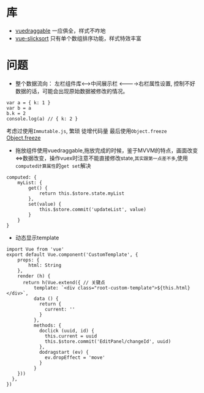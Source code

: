 # 库
- [vuedraggable](https://github.com/SortableJS/Vue.Draggable) 一应俱全，样式不咋地
- [vue-slicksort](https://github.com/Jexordexan/vue-slicksort) 只有单个数组排序功能，样式特效丰富


# 问题

- 整个数据流向： 左栏组件库<-->中间展示栏 <---->右栏属性设置, 控制不好数据的话，可能会出现原始数据被修改的情况。
```
var a = { k: 1 }
var b = a
b.k = 2
console.log(a) // { k: 2 }
```
考虑过使用`Immutable.js`, 繁琐 徒增代码量
最后使用`Object.freeze` [Object.freeze](https://developer.mozilla.org/zh-CN/docs/Web/JavaScript/Reference/Global_Objects/Object/freeze)

- 拖放组件使用vuedraggable,拖放完成的时候，鉴于MVVM的特点，画面改变<=>数据改变，操作vuex时注意不能直接修改state,`其实跟第一点差不多`,使用`computed计算属性`的`get set`解决
```
computed: {
    myList: {
        get() {
            return this.$store.state.myList
        },
        set(value) {
            this.$store.commit('updateList', value)
        }
    }
}
```

- 动态显示template
```
import Vue from 'vue'
export default Vue.component('CustomTemplate', {
    props: {
        html: String
    },
    render (h) {
      return h(Vue.extend({ // 关键点
          template: `<div class="root-custom-template">${this.html}</div>`,
          data () {
            return {
              current: ''
            }
          },
          methods: {
            doclick (uuid, id) {
              this.current = uuid
              this.$store.commit('EditPanel/changeId', uuid)
            },
            dodragstart (ev) {
              ev.dropEffect = 'move'
            }
          }
    }))
  },
})
```
